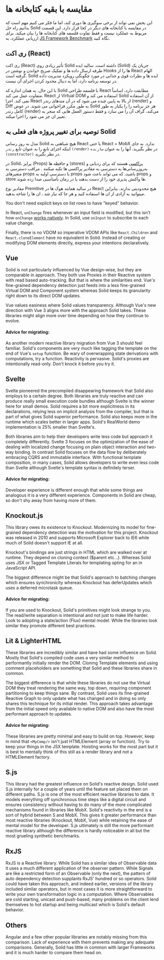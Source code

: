 # مقایسه با بقیه کتابخانه ها

این بخش نمی تواند از برخی سوگیری ها دوری کند، اما ما فکر می کنیم مهم است که بدانیم راه حل Solid در مقایسه با کتابخانه های دیگر در کجا قرار دارد. این قسمت مربوط به عملکرد نیست و فقط تفاوت فلسفه های کتابخانه ها را بیان میکند. برای ارزیابی عملکرد، به
[JS Framework Benchmark](https://github.com/krausest/js-framework-benchmark)
نگاه کنید.

## ری اکت (React)

ری اکت (React) تأثیر زیادی روی Solid داشته است. سالید ایده (Solid) جریان یک طرفه ارسال داده ها و تفکیک صریح خواندن و نوشتن در Hooks ها را از React الهام گرفته است. Solid ایده ها و نظرات قوی و جذابی در مورد چگونگی رویکرد مدیریت داده در توسعه برنامه دارد، اما به دنبال محدود کردن اجرای آن نیست.

با این حال، به همان اندازه که Solid با فلسفه طراحی React مطابقت دارد، اساساً متفاوت عمل می کند. React از Virtual DOM استفاده می کند و Solid از آن استفاده نمی کند. اجزا React از بالا به پایین چیده می شود که در آن متدهای رندر (render) و Diff به طور مکرر فراخوانی می شوند. در عوض Solid هر جز برنامه را را یکبار به طور کامل رندر (render) می‌کند، گراف آن را می سازد و فقط دستور العمل هایی که منجر به تغییر ان جز می شود را اجرا میکند.

## توصیه برای تغییر پروژه های فعلی به Solid

مدل به روز رسانی Solid هیچ شباهتی به React یا حتی React + MobX ندارد. به جای اینکه اجزای تابع را به عنوان تابع `رندر` `(render)` در نظر بگیرید، آنها را به عنوان `سازنده` `(constructor)` در نظر بگیرید.

در Solid، پراپز (Props) و حافظه ها (stores) [پراکسی](https://developer.mozilla.org/en-US/docs/Web/JavaScript/Reference/Global_Objects/Proxy) هستند که برای ردیابی و به‌روزرسانی‌ها به دسترسی به مقادیر پراکسی ها تکیه میکنند .
مراقب دسترسی به متغیرهای props یا دسترسی اولیه به props باشید، که می تواند باعث شود props و store ها واکنش پذیری خود را از دست بدهند یا در زمان نامناسبی صدا زده شوند.

مقادیر نوع Premitive در سالید همانند هوک ها در React هیچ محدودیتی ندارند.
بنابراین میتوانید به آزادی از ان ها استفاده کنید و هر جا که نیاز شد ، ان ها را شاخه بدهید.

You don't need explicit keys on list rows to have "keyed" behavior.

In React, `onChange` fires whenever an input field is modified, but this isn't how `onChange` [works natively](https://developer.mozilla.org/en-US/docs/Web/API/GlobalEventHandlers/onchange). In Solid, use `onInput` to subscribe to each value change.

Finally, there is no VDOM so imperative VDOM APIs like `React.Children` and `React.cloneElement` have no equivalent in Solid. Instead of creating or modifying DOM elements directly, express your intentions declaratively.

## Vue

Solid is not particularly influenced by Vue design-wise, but they are comparable in approach. They both use Proxies in their Reactive system with read based auto-tracking. But that is where the similarities end. Vue's fine-grained dependency detection just feeds into a less fine-grained Virtual DOM and Component system whereas Solid keeps its granularity right down to its direct DOM updates.

Vue values easiness where Solid values transparency. Although Vue's new direction with Vue 3 aligns more with the approach Solid takes. These libraries might align more over time depending on how they continue to evolve.

#### Advice for migrating:

As another modern reactive library migration from Vue 3 should feel familiar. Solid's components are very much like tagging the template on the end of Vue's `setup` function. Be wary of overwrapping state derivations with computations, try a function. Reactivity is pervasive. Solid's proxies are intentionally read-only. Don't knock it before you try it.

## Svelte

Svelte pioneered the precompiled disappearing framework that Solid also employs to a certain degree. Both libraries are truly reactive and can produce really small execution code bundles although Svelte is the winner here for small demos. Solid requires a bit more explicitness in its declarations, relying less on implicit analysis from the compiler, but that is part of what gives Solid superior performance. Solid also keeps more in the runtime which scales better in larger apps. Solid's RealWorld demo implementation is 25% smaller than Svelte's.

Both libraries aim to help their developers write less code but approach it completely differently. Svelte 3 focuses on the optimization of the ease of dealing with localized change focusing on plain object interaction and two-way binding. In contrast Solid focuses on the data flow by deliberately embracing CQRS and immutable interface. With functional template composition, in many cases, Solid allows developers to write even less code than Svelte although Svelte's template syntax is definitely terser.

#### Advice for migrating:

Developer experience is different enough that while some things are analogous it is a very different experience. Components in Solid are cheap, so don't shy away from having more of them.

## Knockout.js

This library owes its existence to Knockout. Modernizing its model for fine-grained dependency detection was the motivation for this project. Knockout was released in 2010 and supports Microsoft Explorer back to IE6 while much of Solid doesn't support IE at all.

Knockout's bindings are just strings in HTML which are walked over at runtime. They depend on cloning context ($parent etc...). Whereas Solid uses JSX or Tagged Template Literals for templating opting for an in JavaScript API.

The biggest difference might be that Solid's approach to batching changes which ensures synchronicity whereas Knockout has deferUpdates which uses a deferred microtask queue.

#### Advice for migrating:

If you are used to Knockout, Solid's primitives might look strange to you. The read/write separation is intentional and not just to make life harder. Look to adopting a state/action (Flux) mental model. While the libraries look similar they promote different best practices.

## Lit & LighterHTML

These libraries are incredibly similar and have had some influence on Solid. Mostly that Solid's compiled code uses a very similar method to performantly initially render the DOM. Cloning Template elements and using comment placeholders are something that Solid and these libraries share in common.

The biggest difference is that while these libraries do not use the Virtual DOM they treat rendering the same way, top down, requiring component partitioning to keep things sane. By contrast, Solid uses its fine-grained Reactive Graph to only update what has changed and in doing so only shares this technique for its initial render. This approach takes advantage from the initial speed only available to native DOM and also have the most performant approach to updates.

#### Advice for migrating:

These libraries are pretty minimal and easy to build on top. However, keep in mind that `<MyComp/>` isn't just HTMLElement (array or function). Try to keep your things in the JSX template. Hoisting works for the most part but it is best to mentally think of this still as a render library and not a HTMLElement factory.

## S.js

This library had the greatest influence on Solid's reactive design. Solid used S.js internally for a couple of years until the feature set placed them on different paths. S.js is one of the most efficient reactive libraries to date. It models everything off synchronous time steps like a digital circuit and ensures consistency without having to do many of the more complicated mechanisms found in libraries like MobX. Solid's reactivity in the end is a sort of hybrid between S and MobX. This gives it greater performance than most reactive libraries (Knockout, MobX, Vue) while retaining the ease of mental model for the developer. S.js ultimately is still the more performant reactive library although the difference is hardly noticeable in all but the most grueling synthetic benchmarks.

## RxJS

RxJS is a Reactive library. While Solid has a similar idea of Observable data it uses a much different application of the observer pattern. While Signals are like a restricted form of an Observable (only the next), the pattern of auto dependency detection supplants RxJS' hundred or so operators. Solid could have taken this approach, and indeed earlier, versions of the library included similar operators, but in most cases it is more straightforward to write your own transformation logic in a computation. Where Observables are cold starting, unicast and push-based, many problems on the client lend themselves to hot startup and being multicast which is Solid's default behavior.

## Others

Angular and a few other popular libraries are notably missing from this comparison. Lack of experience with them prevents making any adequate comparisons. Generally, Solid has little in common with larger Frameworks and it is much harder to compare them head on.
